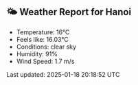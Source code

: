 <!-- WEATHER-START -->
## 🌤 Weather Report for Hanoi

- Temperature: 16°C
- Feels like: 16.03°C
- Conditions: clear sky
- Humidity: 91%
- Wind Speed: 1.7 m/s

Last updated: 2025-01-18 20:18:52 UTC
<!-- WEATHER-END -->
